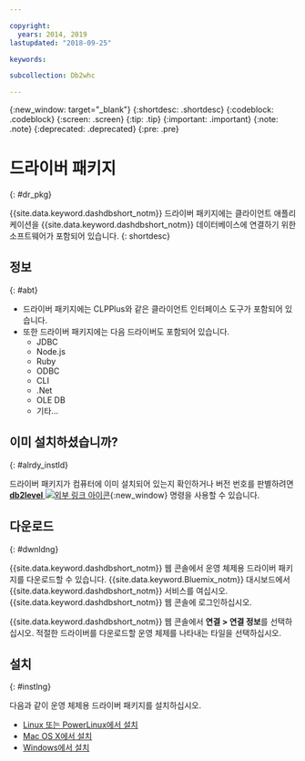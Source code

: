 ```yaml
---

copyright:
  years: 2014, 2019
lastupdated: "2018-09-25"

keywords:

subcollection: Db2whc

---
```


<!-- Attribute definitions --> 
{:new_window: target="_blank"}
{:shortdesc: .shortdesc}
{:codeblock: .codeblock}
{:screen: .screen}
{:tip: .tip}
{:important: .important}
{:note: .note}
{:deprecated: .deprecated}
{:pre: .pre}

# 드라이버 패키지
{: #dr_pkg}

{{site.data.keyword.dashdbshort_notm}} 드라이버 패키지에는 클라이언트 애플리케이션을 {{site.data.keyword.dashdbshort_notm}} 데이터베이스에 연결하기 위한 소프트웨어가 포함되어 있습니다. 
{: shortdesc}

## 정보
{: #abt}

- 드라이버 패키지에는 CLPPlus와 같은 클라이언트 인터페이스 도구가 포함되어 있습니다.
- 또한 드라이버 패키지에는 다음 드라이버도 포함되어 있습니다. 
  - JDBC
  - Node.js
  - Ruby
  - ODBC
  - CLI
  - .Net
  - OLE DB
  - 기타...

## 이미 설치하셨습니까?
{: #alrdy_instld}

드라이버 패키지가 컴퓨터에 이미 설치되어 있는지 확인하거나 버전 번호를 판별하려면 [**db2level** ![외부 링크 아이콘](../../../icons/launch-glyph.svg "외부 링크 아이콘")](https://www.ibm.com/support/knowledgecenter/SS6NHC/com.ibm.swg.im.dashdb.admin.cmd.doc/doc/r0009195.html){:new_window} 명령을 사용할 수 있습니다.

## 다운로드
{: #dwnldng}

{{site.data.keyword.dashdbshort_notm}} 웹 콘솔에서 운영 체제용 드라이버 패키지를 다운로드할 수 있습니다. {{site.data.keyword.Bluemix_notm}} 대시보드에서 {{site.data.keyword.dashdbshort_notm}} 서비스를 여십시오. {{site.data.keyword.dashdbshort_notm}} 웹 콘솔에 로그인하십시오.

{{site.data.keyword.dashdbshort_notm}} 웹 콘솔에서 **연결 > 연결 정보**를 선택하십시오. 적절한 드라이버를 다운로드할 운영 체제를 나타내는 타일을 선택하십시오.

## 설치
{: #instlng}

다음과 같이 운영 체제용 드라이버 패키지를 설치하십시오.
- [Linux 또는 PowerLinux에서 설치](/docs/services/Db2whc?topic=Db2whc-install_dr_pkg_linux#install_dr_pkg_linux)
- [Mac OS X에서 설치](/docs/services/Db2whc?topic=Db2whc-install_dr_pkg_mac#install_dr_pkg_mac)
- [Windows에서 설치](/docs/services/Db2whc?topic=Db2whc-install_dr_pkg_windows#install_dr_pkg_windows)

<!-- ## Configuring

To connect local applications or client tools to your {{site.data.keyword.dashdbshort_notm}} database, [configure your environment for your Db2 database](driver_pkg_cfg.html). -->


